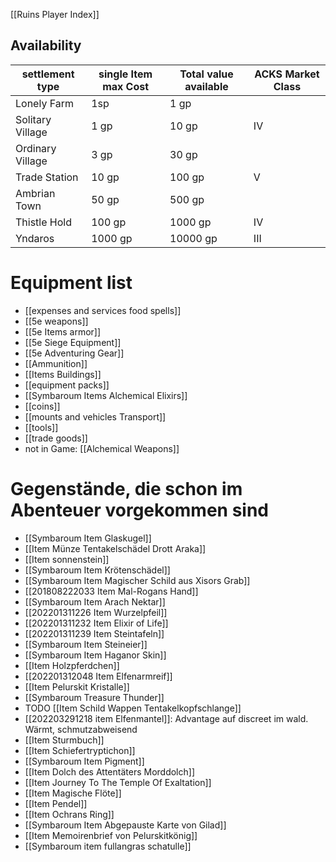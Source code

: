 [[Ruins Player Index]]

## Availability
| settlement type  | single Item max Cost | Total value available | ACKS Market Class |
| ---------------- | -------------------- | --------------------- | ----------------- |
| Lonely Farm      | 1sp                  | 1 gp                  |                   |
| Solitary Village | 1 gp                 | 10 gp                 | IV                |
| Ordinary Village | 3 gp                 | 30 gp                 |                   |
| Trade Station    | 10 gp                | 100 gp                | V                 |
| Ambrian Town     | 50 gp                | 500 gp                |                   |
| Thistle Hold     | 100 gp               | 1000 gp               | IV                |
| Yndaros          | 1000 gp              | 10000 gp              | III               |



# Equipment list
- [[expenses and services food spells]]                 
- [[5e weapons]]
- [[5e Items armor]]
- [[5e Siege Equipment]]
- [[5e Adventuring Gear]]
- [[Ammunition]]
- [[Items Buildings]]
- [[equipment packs]]
- [[Symbaroum Items Alchemical Elixirs]]
- [[coins]]              
- [[mounts and vehicles Transport]]
- [[tools]]
- [[trade goods]]
- not in Game: [[Alchemical Weapons]]

# Gegenstände, die schon im Abenteuer vorgekommen sind
- [[Symbaroum Item Glaskugel]]
- [[Item Münze Tentakelschädel Drott Araka]]
- [[Item sonnenstein]]
- [[Symbaroum Item Krötenschädel]]
- [[Symbaroum Item Magischer Schild aus Xisors Grab]]
- [[201808222033 Item Mal-Rogans Hand]]
- [[Symbaroum Item Arach Nektar]]
- [[202201311226 Item Wurzelpfeil]]
- [[202201311232 Item Elixir of Life]]
- [[202201311239 Item Steintafeln]]
- [[Symbaroum Item Steineier]]
- [[Symbaroum Item Haganor Skin]]
- [[Item Holzpferdchen]]
- [[202201312048 Item Elfenarmreif]]
- [[Item Pelurskit Kristalle]]
- [[Symbaroum Treasure Thunder]]
- TODO [[Item Schild Wappen Tentakelkopfschlange]]
- [[202203291218 item Elfenmantel]]: Advantage auf discreet im wald. Wärmt, schmutzabweisend 
- [[Item Sturmbuch]]
- [[Item Schiefertryptichon]]
- [[Symbaroum Item Pigment]]
- [[Item Dolch des Attentäters Morddolch]]
- [[Item Journey To The Temple Of Exaltation]]
- [[Item Magische Flöte]]
- [[Item Pendel]]
- [[Item Ochrans Ring]]
- [[Symbaroum  Item Abgepauste Karte von Gilad]]
- [[Item Memoirenbrief von Pelurskitkönig]]
- [[Symbaroum item fullangras schatulle]]